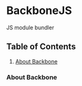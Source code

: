 # BackboneJS
JS module bundler


## Table of Contents

1. [About Backbone](#About-Backbone)


### About Backbone
